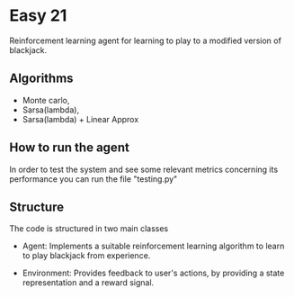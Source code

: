 # Easy 21

Reinforcement learning agent for learning to play to a modified version of blackjack.

## Algorithms

* Monte carlo, 
* Sarsa(lambda),
* Sarsa(lambda) + Linear Approx

## How to run the agent

In order to test the system and see some relevant metrics concerning its performance
you can run the file "testing.py"

## Structure

The code is structured in two main classes

- Agent:
  Implements a suitable reinforcement learning algorithm to learn to play blackjack from experience.

- Environment:
  Provides feedback to user's actions, by providing a state representation and a reward signal.
